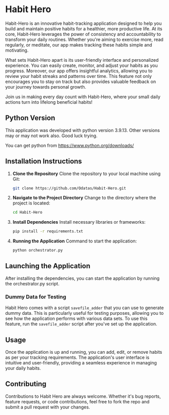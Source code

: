 # Habit Hero

Habit-Hero is an innovative habit-tracking application designed to help you build and maintain positive habits for a healthier, more productive life. At its core, Habit-Hero leverages the power of consistency and accountability to transform your daily routines. Whether you're aiming to exercise more, read regularly, or meditate, our app makes tracking these habits simple and motivating.

What sets Habit-Hero apart is its user-friendly interface and personalized experience. You can easily create, monitor, and adjust your habits as you progress. Moreover, our app offers insightful analytics, allowing you to review your habit streaks and patterns over time. This feature not only encourages you to stay on track but also provides valuable feedback on your journey towards personal growth.

Join us in making every day count with Habit-Hero, where your small daily actions turn into lifelong beneficial habits!

## Python Version

This application was developed with python version 3.9.13. Other versions may or may not work also. Good luck trying. 

You can get python from https://www.python.org/downloads/

## Installation Instructions

1. **Clone the Repository**
   Clone the repository to your local machine using Git:
   ```bash
   git clone https://github.com/Odatas/Habit-Hero.git
   ```

2. **Navigate to the Project Directory**
   Change to the directory where the project is located:
   ```bash
   cd Habit-Hero
   ```

3. **Install Dependencies**
   Install necessary libraries or frameworks:
   ```bash
   pip install -r requirements.txt
   ```

4. **Running the Application**
   Command to start the application:
   ```bash
   python orchestrator.py
   ```


## Launching the Application

After installing the dependencies, you can start the application by running the orchestrator.py script. 

### Dummy Data for Testing

Habit Hero comes with a script `savefile_adder` that you can use to generate dummy data. This is particularly useful for testing purposes, allowing you to see how the application performs with various data sets. To use this feature, run the `savefile_adder` script after you've set up the application.


## Usage

Once the application is up and running, you can add, edit, or remove habits as per your tracking requirements. The application's user interface is intuitive and user-friendly, providing a seamless experience in managing your daily habits.

## Contributing

Contributions to Habit Hero are always welcome. Whether it's bug reports, feature requests, or code contributions, feel free to fork the repo and submit a pull request with your changes.

